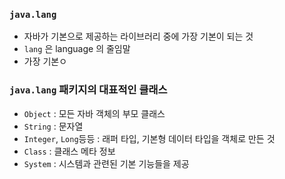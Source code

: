 ### `java.lang`
- 자바가 기본으로 제공하는 라이브러리 중에 가장 기본이 되는 것
- `lang` 은 language 의 줄임말
- 가장 기본ㅇ

### `java.lang` 패키지의 대표적인 클래스
- `Object` : 모든 자바 객체의 부모 클래스
- `String` : 문자열
- `Integer`, `Long`등등 : 래퍼 타입, 기본형 데이터 타입을 객체로 만든 것
- `Class` : 클래스 메타 정보
- `System` : 시스템과 관련된 기본 기능들을 제공

